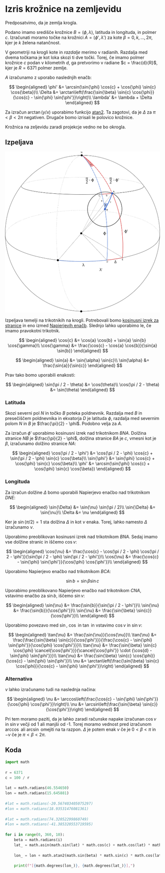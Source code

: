 # Izris krožnice na zemljevidu

Predposatvimo, da je zemlja krogla.

Podano imamo središče krožnice $B = (\phi, \lambda)$, latituda in longituda, in polmer $c$.
Izračunati moramo točke na krožnici $A = (\phi', \lambda')$ za kote $\beta = 0, k, ..., 2\pi$, kjer je $k$ želena natančnost.

V geometriji na krogli kote in *razdalje* merimo v radianih.
Razdalja med dvema točkama je kot loka skozi ti dve točki.
Torej, če imamo polmer krožnice $c$ podan v kilometrih $d$, ga pretvorimo v radiane $c = \frac{d}{R}$, kjer je $R = 6371$ polmer zemlje.

$A$ izračunamo z uporabo naslednjih enačb:

$$
\begin{aligned}
\phi' &= \arcsin(\sin{\phi} \cos{c} + \cos{\phi} \sin{c} \cos{\beta})\\
\Delta &= \arctan\left(\frac{\sin{\beta} \sin{c} \cos{\phi}}{\cos{c} - \sin{\phi} \sin{\phi'}}\right)\\
\lambda' &= \lambda + \Delta
\end{aligned}
$$

Za izračun $\arctan(y / x)$ uporabimo funkcijo [atan2](https://en.wikipedia.org/wiki/Atan2). Ta zagotovi, da je $\Delta$ za $\pi < \beta < 2\pi$ negativen.
Drugače bomo izrisali le polovico krožnice.

Krožnica na zeljevidu zaradi projekcje vedno ne bo okrogla.

## Izpeljava

![circle](circle.svg)

Izpeljava temelji na trikotnikih na krogli.
Potrebovali bomo [kosinusni izrek za stranice](https://en.wikipedia.org/wiki/Spherical_trigonometry#Cosine_rules_and_sine_rules) in eno izmed [Napierjevih enačb](https://en.wikipedia.org/wiki/Spherical_trigonometry#Napier's_rules_for_right_spherical_triangles).
Slednjo lahko uporabimo le, če imamo pravokotni trikotnik.

$$
\begin{aligned}
\cos{c} &= \cos{a} \cos{b} + \sin{a} \sin{b} \cos{\gamma}\\
\cos{\gamma} &= \frac{\cos{c} - \cos{a} \cos{b}}{\sin{a} \sin{b}}
\end{aligned}
$$

$$
\begin{aligned}
\sin{a} &= \sin{\alpha} \sin{c}\\
\sin{\alpha} &= \frac{\sin{a}}{\sin{c}}
\end{aligned}
$$

Prav tako bomo uporabili enakosti:

$$
\begin{aligned}
\sin(\pi / 2 - \theta) &= \cos(\theta)\\
\cos(\pi / 2 - \theta) &= \sin(\theta)
\end{aligned}
$$

### Latituda

Skozi severni pol $N$ in točko $B$ poteka poldnevnik.
Razdalja med $B$ in presečiščem poldnevnika in ekvatorja $D$ je latituda $\phi$, razdalja med severnim polom $N$ in $B$ je $\frac{\pi}{2} - \phi$.
Podobno velja za $A$.

Za izračun $\phi'$ uporabimo kosinusni izrek nad trikotnikom $BNA$. Dolžina stranice $NB$ je $\frac{\pi}{2} - \phi$, dolžina stranice $BA$ je $c$, vmesni kot je $\beta$, izračunamo dolžino stranice $NA$:

$$
\begin{aligned}
\cos(\pi / 2 - \phi') &= \cos(\pi / 2 - \phi) \cos{c} + \sin(\pi / 2 - \phi) \sin{c} \cos{\beta}\\
\sin{\phi'} &= \sin{\phi} \cos{c} + \cos{\phi} \sin{c} \cos{\beta}\\
\phi' &= \arcsin(\sin{\phi} \cos{c} + \cos{\phi} \sin{c} \cos{\beta})
\end{aligned}
$$

### Longituda

Za izračun dolžine $\Delta$ bomo uporabili Napierjevo enačbo nad trikotnikom $DNE$:

$$
\begin{aligned}
\sin{\Delta} &= \sin{\nu} \sin(\pi / 2)\\
\sin{\Delta} &= \sin{\nu}\\
\Delta &= \nu
\end{aligned}
$$

Ker je $\sin(\pi/2) = 1$ sta dolžina $\Delta$ in kot $\nu$ enaka.
Torej, lahko namesto $\Delta$ izračunamo $\nu$.

Uporabimo preoblikovan kosinusni izrek nad trikotnikom $BNA$. Sedaj imamo vse dolžine stranic in iščemo $\cos{\nu}$:

$$
\begin{aligned}
\cos{\nu} &= \frac{\cos{c} - \cos(\pi / 2 - \phi) \cos(\pi / 2 - \phi')}{\sin(\pi / 2 - \phi) \sin(\pi / 2 - \phi')}\\
\cos{\nu} &= \frac{\cos{c} - \sin{\phi} \sin{\phi'}}{\cos{\phi} \cos{\phi'}}\\
\end{aligned}
$$

Uporabimo Napierjevo enačbo nad trikotnikom $BCA$:

$$
\sin{b} = \sin{\beta} \sin{c}
$$

Uporabimo preoblikovano Napierjevo enačbo nad trikotnikom $CNA$, vstavimo enačbo za $\sin{b}$, iščemo $\sin{\nu}$:

$$
\begin{aligned}
\sin{\nu} &= \frac{\sin{b}}{\sin(\pi / 2 - \phi')}\\
\sin{\nu} &= \frac{\sin{b}}{\cos{\phi'}}\\
\sin{\nu} &= \frac{\sin{\beta} \sin{c}}{\cos{\phi'}}\\
\end{aligned}
$$

Uporabimo povezavo med $\sin$, $\cos$ in $\tan$ in vstavimo $\cos{\nu}$ in $\sin{\nu}$:

$$
\begin{aligned}
\tan{\nu} &= \frac{\sin{\nu}}{\cos{\nu}}\\
\tan{\nu} &= \frac{\frac{\sin{\beta} \sin{c}}{\cos{\phi'}}}{\frac{\cos{c} - \sin{\phi} \sin{\phi'}}{\cos{\phi} \cos{\phi'}}}\\
\tan{\nu} &= \frac{\sin{\beta} \sin{c} \cos{\phi} \cancel{\cos{\phi'}}}{\cancel{\cos{\phi'}} \cdot {\cos{d} - \sin{\phi} \sin{\phi'}}}\\
\tan{\nu} &= \frac{\sin{\beta} \sin{c} \cos{\phi}}{\cos{c} - \sin{\phi} \sin{\phi'}}\\
\nu &= \arctan\left(\frac{\sin{\beta} \sin{c} \cos{\phi}}{\cos{c} - \sin{\phi} \sin{\phi'}}\right)
\end{aligned}
$$

### Alternativa

$\nu$ lahko izračunamo tudi na naslednja načina:

$$
\begin{aligned}
\nu &= \arccos\left(\frac{\cos{c} - \sin{\phi} \sin{\phi'}}{\cos{\phi} \cos{\phi'}}\right)\\
\nu &= \arcsin\left(\frac{\sin{\beta} \sin{c}}{\cos{\phi'}}\right)
\end{aligned}
$$

Pri tem moramo paziti, da je lahko zaradi računske napake izračunan $\cos{\nu}$ in $\sin{\nu}$ večji od 1 ali manjši od -1.
Torej moramo vednost pred izračunom $\arccos$ ali $\arcsin$ omejiti na ta razpon.
$\Delta$ je potem enak $\nu$ če je $0 < \beta < \pi$ in $-\nu$ če je $\pi < \beta < 2\pi$.

## Koda

```python
import math

r = 6371
c = 100 / r

lat = math.radians(46.554650)
lon = math.radians(15.645881)

#lat = math.radians(-20.567403405075297)
#lon = math.radians(18.93531476081361)

#lat = math.radians(74.32052299860749)
#lon = math.radians(-41.385320553719595)

for i in range(0, 360, 10):
    beta = math.radians(i)
    lat_ = math.asin(math.sin(lat) * math.cos(c) + math.cos(lat) * math.sin(c) * math.cos(beta))

    lon_ = lon + math.atan2(math.sin(beta) * math.sin(c) * math.cos(lat), math.cos(c) - math.sin(lat) * math.sin(lat_))

    print(f"[{math.degrees(lon_)}, {math.degrees(lat_)}],")
```
